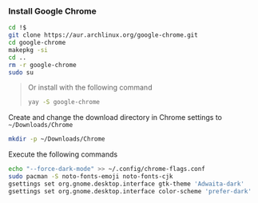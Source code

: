 ### Install Google Chrome

```zsh
cd !$
git clone https://aur.archlinux.org/google-chrome.git
cd google-chrome
makepkg -si
cd ..
rm -r google-chrome
sudo su
```

>Or install with the following command
>```zsh
>yay -S google-chrome
>```

Create and change the download directory in Chrome settings to `~/Downloads/Chrome`
```bash
mkdir -p ~/Downloads/Chrome
```

Execute the following commands
```zsh
echo "--force-dark-mode" >> ~/.config/chrome-flags.conf
sudo pacman -S noto-fonts-emoji noto-fonts-cjk
gsettings set org.gnome.desktop.interface gtk-theme 'Adwaita-dark'
gsettings set org.gnome.desktop.interface color-scheme 'prefer-dark'
```

[1]:../../README.md#text-editor